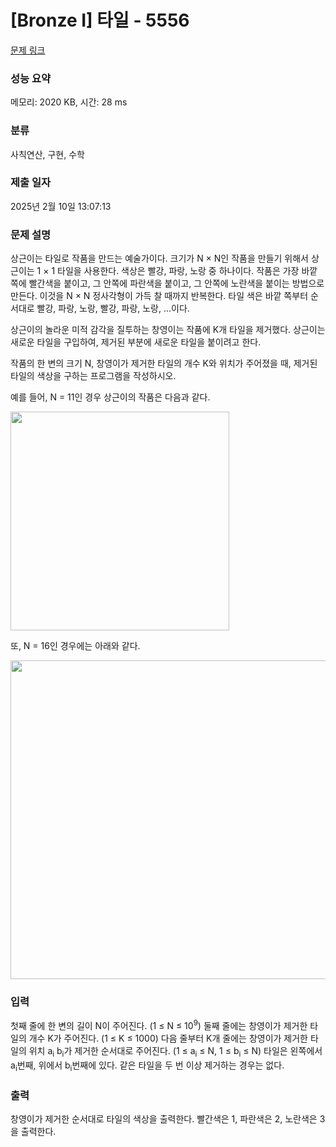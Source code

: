 # [Bronze I] 타일 - 5556 

[문제 링크](https://www.acmicpc.net/problem/5556) 

### 성능 요약

메모리: 2020 KB, 시간: 28 ms

### 분류

사칙연산, 구현, 수학

### 제출 일자

2025년 2월 10일 13:07:13

### 문제 설명

<p>상근이는 타일로 작품을 만드는 예술가이다. 크기가 N × N인 작품을 만들기 위해서 상근이는 1 × 1 타일을 사용한다. 색상은 빨강, 파랑, 노랑 중 하나이다. 작품은 가장 바깥쪽에 빨간색을 붙이고, 그 안쪽에 파란색을 붙이고, 그 안쪽에 노란색을 붙이는 방법으로 만든다. 이것을 N × N 정사각형이 가득 찰 때까지 반복한다. 타일 색은 바깥 쪽부터 순서대로 빨강, 파랑, 노랑, 빨강, 파랑, 노랑, ...이다.</p>

<p>상근이의 놀라운 미적 감각을 질투하는 창영이는 작품에 K개 타일을 제거했다. 상근이는 새로운 타일을 구입하여, 제거된 부분에 새로운 타일을 붙이려고 한다.</p>

<p>작품의 한 변의 크기 N, 창영이가 제거한 타일의 개수 K와 위치가 주어졌을 때, 제거된 타일의 색상을 구하는 프로그램을 작성하시오.</p>

<p>예를 들어, N = 11인 경우 상근이의 작품은 다음과 같다.</p>

<p><img alt="" src="https://www.acmicpc.net/upload/images/artist1.png" style="height:350px; width:350px"></p>

<p>또, N = 16인 경우에는 아래와 같다.</p>

<p><img alt="" src="https://www.acmicpc.net/upload/images/artist2.png" style="height:510px; width:510px"></p>

### 입력 

 <p>첫째 줄에 한 변의 길이 N이 주어진다. (1 ≤ N ≤ 10<sup>9</sup>) 둘째 줄에는 창영이가 제거한 타일의 개수 K가 주어진다. (1 ≤ K ≤ 1000) 다음 줄부터 K개 줄에는 창영이가 제거한 타일의 위치 a<sub>i</sub> b<sub>i</sub>가 제거한 순서대로 주어진다. (1 ≤ a<sub>i</sub> ≤ N, 1 ≤ b<sub>i</sub> ≤ N) 타일은 왼쪽에서 a<sub>i</sub>번째, 위에서 b<sub>i</sub>번째에 있다. 같은 타일을 두 번 이상 제거하는 경우는 없다.</p>

### 출력 

 <p>창영이가 제거한 순서대로 타일의 색상을 출력한다. 빨간색은 1, 파란색은 2, 노란색은 3을 출력한다.</p>

